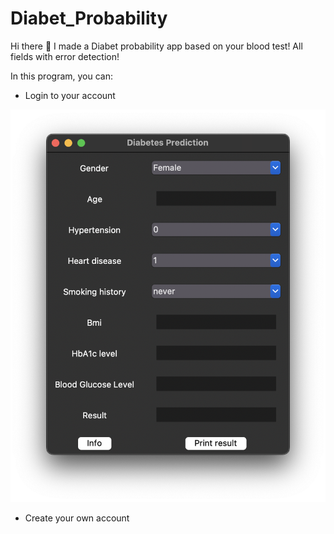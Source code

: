# Diabet_Probability
Hi there 👋 
I made a Diabet probability app based on your blood test!
All fields with error detection!

In this program, you can:

 - Login to your account
 
 ![Registration](https://github.com/MilitaryGuineaPig/Diabet_Probability/blob/main/Images/menu.png)
 - Create your own account 
